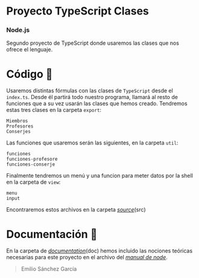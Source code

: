 # Proyecto TypeScript Clases
### Node.js

Segundo proyecto de TypeScript donde usaremos las clases que nos ofrece el lenguaje.

# Código 🔎

Usaremos distintas fórmulas con las clases de `TypeScript` desde el `index.ts`. Desde él partirá todo nuestro programa, llamará al resto de funciones que a su vez usarán las clases que hemos creado.
Tendremos estas tres clases en la carpeta `export`:
```
Miembros
Profesores
Conserjes
```

Las funciones que usaremos serán las siguientes, en la carpeta `util`:
```
funciones
funciones-profesore
funciones-conserje
```

Finalmente tendremos un menú y una funcion para meter datos por la shell en la carpeta de `view`:
```
menu
input
```

Encontraremos estos archivos en la carpeta *[source](https://github.com/SanchezGarciaEmilio/20211008-Primer_proyecto_typescript/tree/main/src)*(src)


# Documentación 📝

En la carpeta de *[documentation](https://github.com/SanchezGarciaEmilio/20211008-Primer_proyecto_typescript/tree/main/doc)*(doc) hemos incluido las nociones teóricas necesarias para este proyecto en el archivo del *[manual de node](https://github.com/SanchezGarciaEmilio/20211008-Primer_proyecto_typescript/blob/main/doc/Manual_node.pdf)*.



> Emilio Sánchez García
